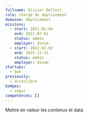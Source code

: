 ```yaml
---
fullname: Olivier Delteil
role: Chargé de déploiement
domaine: Déploiement
missions:
  - start: 2021-01-04
    end: 2021-07-02
    status: admin
    employer: dinum
  - start: 2022-02-02
    end: 2025-12-31
    status: admin
    employer: dinum
startups:
  - ban
previously:
  - acceslibre
badges:
  - segur
competences: []
---
```

Mettre en valeur les contenus et data